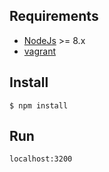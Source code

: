## Requirements

* [NodeJs](http://nodejs.org) >= 8.x
* [vagrant](https://www.vagrantup.com/)


## Install

```
$ npm install
```

## Run

    localhost:3200